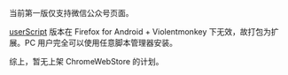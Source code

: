 当前第一版仅支持微信公众号页面。

[userScript](https://github.com/ivysrono/NoLazyload/raw/master/NoLazyload/NoLazyload.user.js) 版本在 Firefox for Android + Violentmonkey 下无效，故打包为扩展。PC 用户完全可以使用任意脚本管理器安装。

综上，暂无上架 ChromeWebStore 的计划。